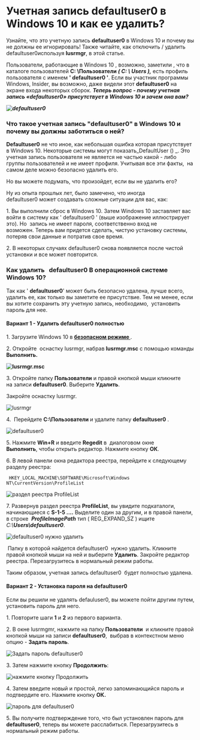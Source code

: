 # Учетная запись defaultuser0 в Windows 10 и как ее удалить?

Узнайте, что это учетную запись **defaultuser0** в Windows 10 и почему вы не должны ее игнорировать! Также читайте, как отключить / удалить defaultuser0используя **lusrmgr**, в этой статье.

Пользователи, работающие в Windows 10 , возможно, заметили , что в каталоге пользователей **C: \\Пользователи** _**( C: \\ Users ),**_ есть профиль пользователя с именем **' defaultuser0 '**. Если вы участник программы Windows, Insider, вы возможно, даже видели этот **defaultuser0** на экране входа некоторых сборок. _**Теперь вопрос - почему учетная запись «defaultuser0» присутствует в Windows 10 и зачем она вам?**_

_**![defaultuser0](/images/6073879d17c42ffdbcbd942cfcc42ae7.jpg)**_

### Что такое учетная запись "defaultuser0" в Windows 10 и почему вы должны заботиться о ней?

**Defaultuser0** не что иное, как небольшая ошибка которая присутствует в Windows 10. Некоторые системы могут показать_DefaultUser () _. Это учетная запись пользователя не является не частью какой - либо группы пользователей и не имеет профиля. Учитывая все эти факты,  на самом деле можно безопасно удалить его.

Но вы можете подумать, что произойдет, если вы не удалить его?

Ну из опыта прошлых лет, было замечено, что иногда defaultuser0 может создавать сложные ситуации для вас, как:

1. Вы выполнили сброс в Windows 10. Затем Windows 10 заставляет вас войти в систему как ' defaultuser0 ' (выше изображение иллюстрирует это). Но  запись не имеет пароля, соответственно вход не возможен. Теперь вам придется сделать, чистую установку системы, потеряв свои данные и потратив свое время.

2. В некоторых случаях defaultuser0 снова появляется после чистой установки и все может повторится.

### Как удалить   defaultuser0 В операционной системе Windows 10?

Так как ' **defaultuser0**' может быть безопасно удалена, лучше всего, удалить ее, как только вы заметите ее присутствие. Тем не менее, если вы хотите сохранить эту учетную запись, необходимо,  установить пароль для нее.

#### Вариант 1 - Удалить defaultuser0 полностью

1. Загрузите Windows 10 в **[безопасном режиме ](https://g-ek.com/bezopasniy-rezim-v-windows-10)**.

2. Откройте  оснастку lusrmgr, набрав **lusrmgr.msc** с помощью команды **Выполнить.**

**![lusrmgr.msc ](/images/ae65c94c5b419a83aab04a3d4684fb37.jpg)**

3. Откройте папку **Пользователи** и правой кнопкой мыши кликните на записи **defaultuser0**. Выберите **Удалить**.

Закройте оснастку lusrmgr.

![lusrmgr](/images/426be2006412b0151f9951f0db222686.jpg)

4.  Перейдите **C:\\Пользователи** и удалите папку **defaultuser0** .

![defaultuser0](/images/da9b30d3a89523ff7261943d84b3f49f.jpg)

5. Нажмите **Win+R** и введите **Regedit** в  диалоговом окне **Выполнить**, чтобы открыть редактор. Нажмите кнопку **ОК**.

6. В левой панели окна редактора реестра, перейдите к следующему разделу реестра:

```
 HKEY_LOCAL_MACHINE\SOFTWARE\Microsoft\Windows NT\CurrentVersion\ProfileList
```

![раздел реестра ProfileList](/images/4941666bddf7fe33baa7a2049f4f45cc.jpg)

7. Развернув раздел реестра **ProfileList**, вы увидите подкаталоги, начинающиеся с **S-1-5 ....** Выделите один за другим, и в правой панели, в строке  **_ProfileImagePath_** тип ( REG\_EXPAND\_SZ ) ищите _C:\\**Users\\defaultuser0**_.

![defaultuser0 нужно удалить](/images/7793eb200b9ddeab04615f66c63ab860.jpg)

 Папку в которой найдется defaultuser0  нужно удалить. Кликните правой кнопкой мыши на ней и выберите **Удалить**. Закройте редактор реестра. Перезагрузитесь в нормальный режим работы.

Таким образом, учетная запись defaultuser0  будет полностью удалена.

#### Вариант 2 - Установка пароля на defaultuser0

Если вы решили не удалять defauluser0, вы можете пойти другим путем, установить пароль для него.

1. Повторите шаги **1** и **2** из первого варианта.

2. В окне lusrmgmr, нажмите на папку **Пользователи**  и кликните правой кнопкой мыши на записи **defaultuser0**,  выбрав в контекстном меню опцию - **Задать пароль**.

![Задать пароль defaultuser0](/images/6e1ec7db79467d280bc29328cd4b2700.jpg)

3. Затем нажмите кнопку **Продолжить**:

![нажмите кнопку Продолжить ](/images/a01ffb4e07a73fc78cb3263624f1c156.jpg)

4. Затем введите новый и простой, легко запоминающийся пароль и подтвердите его. Нажмите кнопку **ОК.**

![пароль для defaultuser0](/images/a777d43722ae50fcb568272dee9df9e9.jpg)

5. Вы получите подтверждение того, что был установлен пароль для **defaultuser0**, теперь вы можете расслабиться. Перезагрузитесь в нормальный режим работы.